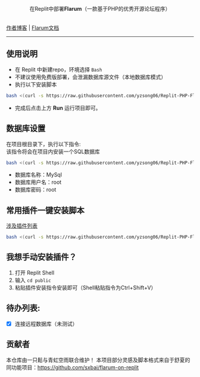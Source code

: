<p align="center">在Replit中部署<b>Flarum</b>（一款基于PHP的优秀开源论坛程序）</p>
<br />
<a href="https://www.takagi.icu">作者博客</a> | <a href="https://docs.flarum.org/zh/">Flarum文档</a>

------------------------------
## 使用说明
- 在 Replit 中新建repo，环境选择 `Bash`
- 不建议使用免费版部署，会泄漏数据库源文件（本地数据库模式）
- 执行以下安装脚本

```bash
bash <(curl -s https://raw.githubusercontent.com/yzsong06/Replit-PHP-Flarum/main/replit.sh)
```

- 完成后点击上方 **Run** 运行项目即可。

## 数据库设置
在项目根目录下，执行以下指令:  
该指令将会在项目内安装一个SQL数据库  
```bash
bash <(curl -s https://raw.githubusercontent.com/yzsong06/Replit-PHP-Flarum/main/database.sh)
```
- 数据库名称：MySql
- 数据库用户名：root
- 数据库密码：root

## 常用插件一键安装脚本
[涉及插件列表](plugin.sh)

```bash
bash <(curl -s https://raw.githubusercontent.com/yzsong06/Replit-PHP-Flarum/main/plugin.sh)
```
## 我想手动安装插件？
1. 打开 Replit Shell
2. 输入 `cd public`
3. 粘贴插件安装指令安装即可（Shell粘贴指令为Ctrl+Shift+V）

## 待办列表:
- [x] 连接远程数据库（未测试）

## 贡献者
本仓库由一只鬆与青虹空雨联合维护！
本项目部分灵感及脚本格式来自于舒夏的同功能项目：https://github.com/sxbai/flarum-on-replit
